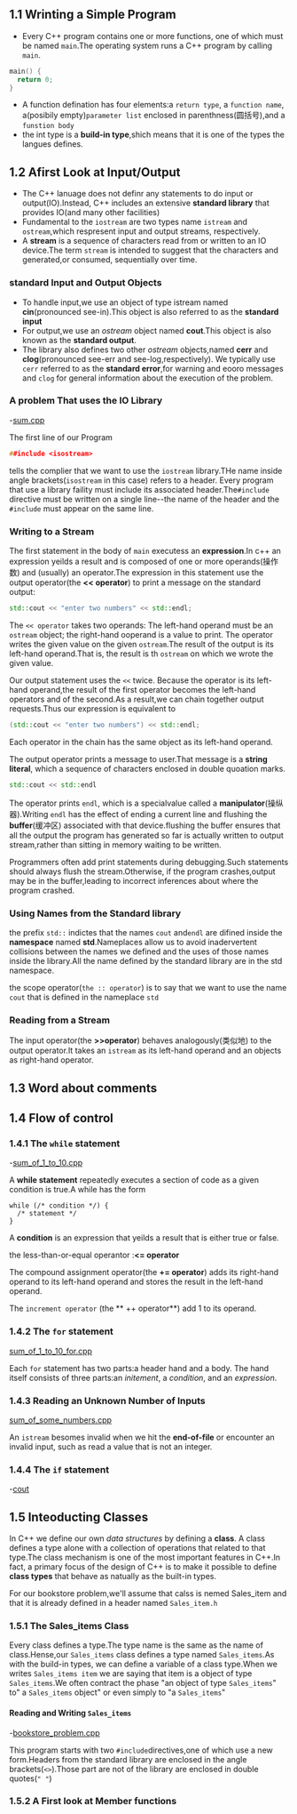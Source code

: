 ## 1.1 Wrinting a Simple Program
  - Every C++ program contains one or more functions, one of which must be named `main`.The operating system runs a C++ program by calling `main`.

  ```cpp
  main() {
    return 0;
  }
  ```

  - A function defination has four elements:a `return type`, a `function name`, a(posibily empty)`parameter list` enclosed in parenthness(圆括号),and a `funstion body`
  - the int type is a **build-in type**,shich means that it is one of the types the langues defines.

## 1.2 Afirst Look at Input/Output

  - The C++ lanuage does not definr any statements to do input or output(IO).Instead, C++ includes an extensive **standard library** that provides IO(and many other facilities)
  - Fundamental to the `iostream` are two types name `istream` and `ostream`,which respresent input and output streams, respectively.
  - A **stream** is a sequence of characters read from or written to an IO device.The term `stream` is intended to suggest that the characters and generated,or consumed, sequentially over time.

### standard Input and Output Objects

  - To handle input,we use an object of type istream named **cin**(pronounced see-in).This object is also referred to as the **standard input**
  - For output,we use an *ostream* object named **cout**.This object is also known as the **standard output**.
  - The library also defines two other *ostream* objects,named **cerr** and **clog**(pronounced see-err and see-log,respectively). We typically use `cerr` referred to as the **standard error**,for warning and eooro messages and `clog` for general information about the execution of the problem.

### A problem That uses the IO Library

  -[sum.cpp](https://github.com/chenboshuo/cpp_learning/blob/master/cpp_primer/chaper_1_getting_started/sum.cpp)

  The first line of our Program

  ```cpp
  ##include <isostream>
  ```

  tells the complier that we want to use the `iostream` library.THe name inside angle brackets(`isostream` in this case) refers to a header. Every program that use a library faility must include its associated header.The`#include` directive must be written on a single line--the name of the header and the `#include` must appear on the same line.

### Writing to a Stream
  The first statement in the body of `main` executess an  **expression**.In c++ an expression yeilds a result and is composed of one or more operands(操作数) and (usually) an operator.The expression in this statement use the output operator(the **<< operator**) to print a message on the standard output:
  ```cpp
  std::cout << "enter two numbers" << std::endl;
  ```
  The `<< operator` takes two operands: The left-hand operand must be an `ostream` object; the right-hand ooperand is a value to print. The operator writes the given value on the given `ostream`.The result of the output is its left-hand operand.That is, the result is th `ostream` on which we wrote the given value.

  Our output statement uses the `<<` twice. Because the operator is its left-hand operand,the result of the first operator becomes the left-hand operators and of the second.As a result,we can chain together output requests.Thus our expression is equivalent to
  ```cpp
  (std::cout << "enter two numbers") << std::endl;
  ```

  Each operator in the chain has the same object as its left-hand operand.

  The output operator prints a message to user.That message is a **string literal**, which a sequence of characters enclosed in double quoation marks.
  ```cpp
  std::cout << std::endl
  ```
  The operator prints `endl`, which is a specialvalue called a **manipulator**(操纵器).Writing `endl` has the effect of ending a current line and flushing the **buffer**(缓冲区) associated with that device.flushing the buffer ensures that all the output the program has generated so far is actually written to output stream,rather than sitting in memory waiting to be written.

  Programmers often add print statements during debugging.Such statements should always flush the stream.Otherwise, if the program crashes,output may be in the buffer,leading to incorrect inferences about where the program crashed.

### Using Names from the Standard library
  the prefix `std::` indictes that the names `cout` and`endl` are difined inside the **namespace** named **std**.Nameplaces allow us to avoid inadervertent collisions between the names we defined and the uses of those names inside the library.All the name defined by the standard library are in the std namespace.

  the scope operator(`the :: operator`) is to say that we want to use the name `cout` that is defined in the nameplace `std`

### Reading from a Stream
  The input operator(the **>>operator**) behaves analogously(类似地) to the output operator.It takes an `istream` as its left-hand operand and an objects as right-hand operator.

## 1.3 Word about comments

## 1.4 Flow of control

### 1.4.1 The `while` statement
  -[sum_of_1_to_10.cpp](./sum_of_1_to_10.cpp)

  A **while statement** repeatedly executes a section of code as a given condition is true.A while has the form
  ```
  while (/* condition */) {
    /* statement */
  }
  ```

  A **condition** is an expression that yeilds a result that is either true or false.

  the less-than-or-equal operantor :**<= operator**

  The compound assignment operator(the **+= operator**) adds its right-hand operand to its left-hand operand and stores the result in the left-hand operand.

  The `increment operator` (the ** ++ operator**) add 1 to its operand.

### 1.4.2 The `for` statement
  [sum_of_1_to_10_for.cpp](./sum_of_1_to_10_for.cpp)

  Each `for` statement has two parts:a header hand and a body. The hand itself consists of three parts:an *initement*, a *condition*, and an *expression*.

### 1.4.3 Reading an Unknown Number of Inputs

  [sum_of_some_numbers.cpp](./sum_of_some_numbers.cpp)

An `istream` besomes invalid when we hit the **end-of-file** or encounter an invalid input, such as read a value that is not an integer.

### 1.4.4 The `if` statement
-[cout](./cout.cpp)

## 1.5 Inteoducting Classes
In C++ we define our own *data structures* by defining a **class**. A class defines a type alone with a collection of operations that related to that type.The class mechanism is one of the most important features in C++.In fact, a primary focus of the design of C++ is to make it possible to define **class types** that behave as natually as the built-in types.

For our bookstore problem,we'll assume that calss is nemed Sales_item and that it is already defined in a header named `Sales_item.h`

### 1.5.1 The Sales_items Class

Every class defines a type.The type name is the same as the name of class.Hense,our `Sales_items` class defines a type named `Sales_items`.As with the build-in types, we can define a variable of a class type.When we writes
``Sales_items item``
we are saying that item is a object of type `Sales_items`.We often contract the phase "an object of type `Sales_items`" to" a `Sales_items` object" or even simply to "a `Sales_items`"


#### Reading and Writing `Sales_items`
-[bookstore_problem.cpp](./bookstore_problem.cpp)

This program starts with two `#include`directives,one of which use a new form.Headers from the standard library are enclosed in the angle brackets(`<>`).Those part are not of the library are enclosed in double  quotes(`" "`)

### 1.5.2 A First look at Member functions
